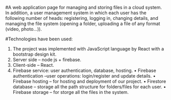  #A web application page for managing and storing files in a cloud system. In addition, a user management system in which each user has the following number of heads: registering, logging in, changing details, and managing the file system (opening a folder, uploading a file of any format (video, photo...)).
 
 #Technologies have been used:
1.	The project was implemented with JavaScript language by React with a bootstrap design kit.
2.	Server side –   node js + firebase.
3.	Client-side – React.
4.	Firebase service: user authentication, database, hosting.
•	Firebase authentication –user operations: login/register and update details.
•	Firebase hosting – for hosting and deployment of our project.
•	Firestore database – storage all the path structure for folders/files for each user.
•	Firebase storage – for storge all the files in the system.

